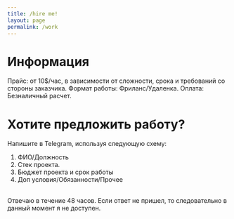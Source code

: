```yaml
---
title: /hire me!
layout: page
permalink: /work
---
```

# Информация
Прайс: от 10$/час, в зависимости от сложности, срока и требований со стороны заказчика.
Формат работы: Фриланс/Удаленка.
Оплата: Безналичный расчет.

# Хотите предложить работу?
Напишите в Telegram, используя следующую схему:
1. ФИО/Должность
2. Стек проекта.
3. Бюджет проекта и срок работы
4. Доп условия/Обязанности/Прочее

<br />
Отвечаю в течение 48 часов. Если ответ не пришел, то следовательно в данный момент я не доступен.